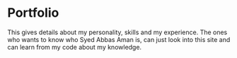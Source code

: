 # Portfolio
This gives details about my personality, skills and my experience. The ones who wants to know who Syed Abbas Aman is, can just look into this site and can learn from my code about my knowledge.
